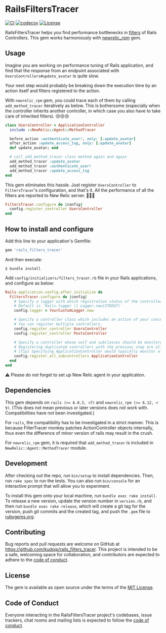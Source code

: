 # RailsFiltersTracer

[![CI](https://github.com/kudojp/rails_filters_tracer/workflows/CI/badge.svg?branch=main)](https://github.com/kudojp/rails_filters_tracer/actions?query=workflow%3ACI+branch%3Amain)
[![codecov](https://codecov.io/gh/kudojp/rails_filters_tracer/branch/main/graph/badge.svg?token=KSQO6HIAUH)](https://codecov.io/gh/kudojp/rails_filters_tracer)<!-- TODO: add a badge of [![Gem Version] -->
[![License](https://img.shields.io/github/license/kudojp/rails_filters_tracer)](./LICENSE)

RailsFiltersTracer helps you find performance bottlenecks in [filters](https://guides.rubyonrails.org/action_controller_overview.html#filters) of Rails Controllers. This gem works harmoniously with [newrelic_rpm](https://rubygems.org/gems/newrelic_rpm) gem.

## Usage

Imagine you are working on performance tuning of Rails application, and find that the response from an endpoint associated with `UsersControllers#update_avatar` is quite slow.

Your next step would probably be breaking down the execution time by an action itself and filters registered to the action.

With `newrelic_rpm` gem, you could trace each of them by calling `add_method_tracer` iteratively as below. This is bothersome (especially when the controller inherits another controller, in which case you also have to take care of inherited filters). 😢😢😢

```rb
class UsersController < ApplicationController
  include ::NewRelic::Agent::MethodTracer

  before_action :authenticate_user!, only: [:update_avatar]
  after_action :update_access_log, only: [:update_avatar]
  def update_avatar; end

  # call add_method_tracer class method again and again
  add_method_tracer :update_avatar
  add_method_tracer :authenticate_user!
  add_method_tracer :update_access_log
end
```

This gem eliminates this hassle. Just register `UsersController` to `FiltersTracer`'s configuration, and that's it. All the performance of all the filters are reported to New Relic server. 🎉🎉🎉

```rb
FiltersTracer.configure do |config|
  config.register_controller UsersController
end
```

## How to install and configure

Add this line to your application's Gemfile:

```ruby
gem 'rails_filters_tracer'
```

And then execute:

```
$ bundle install
```

Add `config/initializers/filters_tracer.rb` file in your Rails applications, and configure as below:

```rb
Rails.application.config.after_initialize do
  FiltersTracer.configure do |config|
    # Specify a logger with which registration status of the controller is logged.
    # Default is `Rails.logger || Logger.new(STDOUT)`
    config.logger = YourCustomLogger.new

    # Specify a controller class which includes an action of your concern.
    # You can register multiple controllers.
    config.register_controller UsersController
    config.register_controller PostsController

    # Specify a controller whose self and subclasses should be monitored.
    # Registering duplicated controllers with the previous step are allowed.
    # [Tip] Specifying ApplicationController would typically monitor all the filters in your app.
    config.register_all_subcontrollers ApplicationController
  end
end
```

⚠️ Please do not forget to set up New Relic agent in your application.

## Dependencies

This gem depends on `rails (>= 6.0.3, <7)` and `newrelic_rpm (>= 6.12, < 9)`.
(This does not mean previous or later versions does not work with. Compatibilities have not been investigated.)

For `rails`, the compatibility has to be investigated in a strict manner. This is because FilterTracer monkey patches ActionController objects internally, thus even the difference of minor version of rails may result in the crush.

For `newrelic_rpm` gem, it is required that `add_method_tracer` is included in `NewRelic::Agent::MethodTracer` module.

## Development

After checking out the repo, run `bin/setup` to install dependencies. Then, run `rake spec` to run the tests. You can also run `bin/console` for an interactive prompt that will allow you to experiment.

To install this gem onto your local machine, run `bundle exec rake install`. To release a new version, update the version number in `version.rb`, and then run `bundle exec rake release`, which will create a git tag for the version, push git commits and the created tag, and push the `.gem` file to [rubygems.org](https://rubygems.org).

## Contributing

Bug reports and pull requests are welcome on GitHub at https://github.com/kudojp/rails_filters_tracer. This project is intended to be a safe, welcoming space for collaboration, and contributors are expected to adhere to the [code of conduct](https://github.com/kudojp/rails_filters_tracer/blob/master/CODE_OF_CONDUCT.md).

## License

The gem is available as open source under the terms of the [MIT License](https://opensource.org/licenses/MIT).

## Code of Conduct

Everyone interacting in the RailsFiltersTracer project's codebases, issue trackers, chat rooms and mailing lists is expected to follow the [code of conduct](https://github.com/[USERNAME]/rails_filters_tracer/blob/master/CODE_OF_CONDUCT.md).
